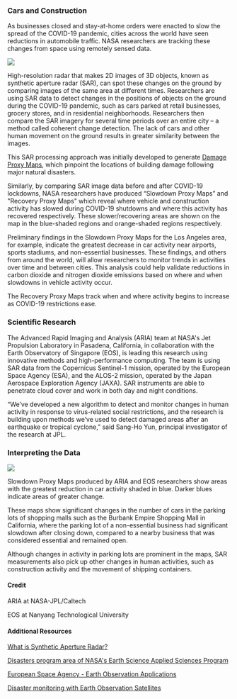 ### Cars and Construction

As businesses closed and stay-at-home orders were enacted to slow the spread of the COVID-19 pandemic, cities across the world have seen reductions in automobile traffic. NASA researchers are tracking these changes from space using remotely sensed data. 

![](./data/trilateral/N7-Fig-1.png)

High-resolution radar that makes 2D images of 3D objects, known as synthetic aperture radar (SAR), can spot these changes on the ground by comparing images of the same area at different times. Researchers are using SAR data to detect changes in the positions of objects on the ground during the COVID-19 pandemic, such as cars parked at retail businesses, grocery stores, and in residential neighborhoods. Researchers then compare the SAR imagery for several time periods over an entire city – a method called coherent change detection. The lack of cars and other human movement on the ground results in greater similarity between the images.


This SAR processing approach was initially developed to generate [Damage Proxy Maps](https://appliedsciences.nasa.gov/our-impact/news/aria-damage-proxy-map-lombok-indonesia-earthquake), which pinpoint the locations of building damage following major natural disasters.

Similarly, by comparing SAR image data before and after COVID-19 lockdowns, NASA researchers have produced “Slowdown Proxy Maps” and "Recovery Proxy Maps" which reveal where vehicle and construction activity has slowed during COVID-19 shutdowns and where this activity has recovered respectively. These slower/recovering areas are shown on the map in the blue-shaded regions and orange-shaded regions respectively.

Preliminary findings in the Slowdown Proxy Maps for the Los Angeles area, for example, indicate the greatest decrease in car activity near airports, sports stadiums, and non-essential businesses. These findings, and others from around the world, will allow researchers to monitor trends in activities over time and between cities. This analysis could help validate reductions in carbon dioxide and nitrogen dioxide emissions based on where and when slowdowns in vehicle activity occur. 

The Recovery Proxy Maps track when and where activity begins to increase as COVID-19 restrictions ease. 

### Scientific Research

The Advanced Rapid Imaging and Analysis (ARIA) team at NASA's Jet Propulsion Laboratory in Pasadena, California, in collaboration with the Earth Observatory of Singapore (EOS), is leading this research using innovative methods and high-performance computing. The team is using SAR data from the Copernicus Sentinel-1 mission, operated by the European Space Agency (ESA), and the ALOS-2 mission, operated by the Japan Aerospace Exploration Agency (JAXA). SAR instruments are able to penetrate cloud cover and work in both day and night conditions.

“We’ve developed a new algorithm to detect and monitor changes in human activity in response to virus-related social restrictions, and the research is building upon methods we’ve used to detect damaged areas after an earthquake or tropical cyclone,” said Sang-Ho Yun, principal investigator of the research at JPL.

### Interpreting the Data

![](./data/trilateral/N7-Fig-2.png)

Slowdown Proxy Maps produced by ARIA and EOS researchers show areas with the greatest reduction in car activity shaded in blue. Darker blues indicate areas of greater change.

These maps show significant changes in the number of cars in the parking lots of shopping malls such as the Burbank Empire Shopping Mall in California, where the parking lot of a non-essential business had significant slowdown after closing down, compared to a nearby business that was considered essential and remained open.

Although changes in activity in parking lots are prominent in the maps, SAR measurements also pick up other changes in human activities, such as construction activity and the movement of shipping containers.

#### Credit

ARIA at NASA-JPL/Caltech

EOS at Nanyang Technological University

#### Additional Resources

[What is Synthetic Aperture Radar?](https://earthdata.nasa.gov/learn/what-is-sar)

[Disasters program area of NASA's Earth Science Applied Sciences Program](https://appliedsciences.nasa.gov/what-we-do/disasters)

[European Space Agency - Earth Observation Applications](https://www.esa.int/Applications/Observing_the_Earth)

[Disaster monitoring with Earth Observation Satellites](https://www.esa.int/ESA_Multimedia/Keywords/Description/Disasters/(result_type)/videos)
